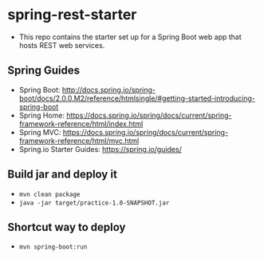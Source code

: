 # spring-rest-starter
* This repo contains the starter set up for a Spring Boot web app that hosts REST web services.

## Spring Guides
* Spring Boot: http://docs.spring.io/spring-boot/docs/2.0.0.M2/reference/htmlsingle/#getting-started-introducing-spring-boot
* Spring Home: https://docs.spring.io/spring/docs/current/spring-framework-reference/html/index.html
* Spring MVC: https://docs.spring.io/spring/docs/current/spring-framework-reference/html/mvc.html
* Spring.io Starter Guides: https://spring.io/guides/

## Build jar and deploy it
* `mvn clean package`
* `java -jar target/practice-1.0-SNAPSHOT.jar`

## Shortcut way to deploy
* `mvn spring-boot:run`
